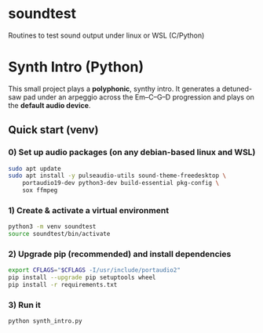 # soundtest
Routines to test sound output under linux or WSL (C/Python)
# Synth Intro (Python)

This small project plays a **polyphonic**, synthy intro. It generates a detuned-saw pad under an arpeggio across the Em–C–G–D progression and plays on the **default audio device**.
## Quick start (venv)


### 0) Set up audio packages (on any debian-based linux and WSL)
```bash
sudo apt update
sudo apt install -y pulseaudio-utils sound-theme-freedesktop \
    portaudio19-dev python3-dev build-essential pkg-config \
    sox ffmpeg

```
### 1) Create & activate a virtual environment
```bash
python3 -m venv soundtest
source soundtest/bin/activate
```
### 2) Upgrade pip (recommended) and install dependencies
```bash
export CFLAGS="$CFLAGS -I/usr/include/portaudio2"
pip install --upgrade pip setuptools wheel
pip install -r requirements.txt
```
### 3) Run it
```bash
python synth_intro.py
```
